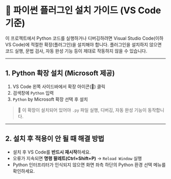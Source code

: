 # 🐍 파이썬 플러그인 설치 가이드 (VS Code 기준)

이 프로젝트에서 Python 코드를 실행하거나 디버깅하려면 Visual Studio Code(이하 VS Code)에 적절한 확장(플러그인)을 설치해야 합니다. 
플러그인을 설치하지 않으면 코드 실행, 문법 검사, 자동 완성 기능 등이 제대로 작동하지 않을 수 있습니다.

---

## 1. Python 확장 설치 (Microsoft 제공)

1. VS Code 왼쪽 사이드바에서 확장 아이콘(🧩) 클릭
2. 검색창에 `Python` 입력
3. `Python` by Microsoft 확장 선택 후 설치

> 📌 이 확장이 설치되어 있어야 `.py` 파일 실행, 디버깅, 자동 완성 기능이 동작합니다.

---

## 2. 설치 후 적용이 안 될 때 해결 방법

- 설치 후 VS Code를 **반드시 재시작**하세요.
- 오류가 지속되면 **명령 팔레트(Ctrl+Shift+P)** → `Reload Window` 실행
- Python 인터프리터가 인식되지 않으면 화면 좌측 하단의 Python 환경 선택 메뉴를 확인하세요.